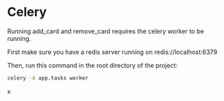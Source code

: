 # Celery

Running add_card and remove_card requires the celery worker to be running.

First make sure you have a redis server running on redis://localhost:6379

Then, run this command in the root directory of the project:

```bash
celery -A app.tasks worker
```
x
